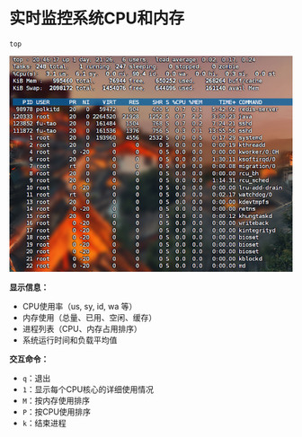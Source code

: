 # 实时监控系统CPU和内存

```
top
```

![image-20251003114627074](实时监控系统CPU和内存.assets/image-20251003114627074.png)

**显示信息：**

- CPU使用率（us, sy, id, wa 等）
- 内存使用（总量、已用、空闲、缓存）
- 进程列表（CPU、内存占用排序）
- 系统运行时间和负载平均值

**交互命令：**

- `q`：退出
- `1`：显示每个CPU核心的详细使用情况
- `M`：按内存使用排序
- `P`：按CPU使用排序
- `k`：结束进程

